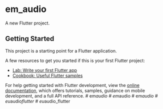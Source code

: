 # em_audio

A new Flutter project.

## Getting Started

This project is a starting point for a Flutter application.

A few resources to get you started if this is your first Flutter project:

- [Lab: Write your first Flutter app](https://docs.flutter.dev/get-started/codelab)
- [Cookbook: Useful Flutter samples](https://docs.flutter.dev/cookbook)

For help getting started with Flutter development, view the
[online documentation](https://docs.flutter.dev/), which offers tutorials,
samples, guidance on mobile development, and a full API reference.
#   e m _ a u d i o  
 #   e m _ a u d i o  
 #   e m _ a u d i o  
 #   e u _ a u d i o _ f l u t t e r  
 #   e u _ a u d i o _ f l u t t e r  
 